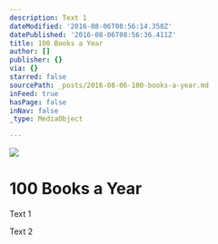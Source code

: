 ```yaml
---
description: Text 1
dateModified: '2016-08-06T08:56:14.358Z'
datePublished: '2016-08-06T08:56:36.411Z'
title: 100 Books a Year
author: []
publisher: {}
via: {}
starred: false
sourcePath: _posts/2016-08-06-100-books-a-year.md
inFeed: true
hasPage: false
inNav: false
_type: MediaObject

---
```

![](https://the-grid-user-content.s3-us-west-2.amazonaws.com/118c1125-63eb-491c-98d0-7cb0ea276544.jpg)

# 100 Books a Year

Text 1

Text 2